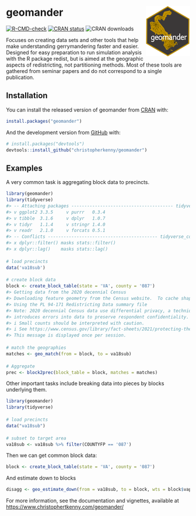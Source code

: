 
<!-- README.md is generated from README.Rmd. Please edit that file -->

# geomander <a href='https://www.christophertkenny.com/geomander/'><img src='man/figures/logo.png' align="right" height="137" /></a>

<!-- badges: start -->

[![R-CMD-check](https://github.com/christopherkenny/geomander/workflows/R-CMD-check/badge.svg)](https://github.com/christopherkenny/geomander/actions)
[![CRAN
status](https://www.r-pkg.org/badges/version/geomander)](https://CRAN.R-project.org/package=geomander)
![CRAN
downloads](http://cranlogs.r-pkg.org/badges/grand-total/geomander)
<!-- badges: end -->

Focuses on creating data sets and other tools that help make
understanding gerrymandering faster and easier. Designed for easy
preparation to run simulation analysis with the R package redist, but is
aimed at the geographic aspects of redistricting, not partitioning
methods. Most of these tools are gathered from seminar papers and do not
correspond to a single publication.

## Installation

You can install the released version of geomander from
[CRAN](https://CRAN.R-project.org) with:

``` r
install.packages("geomander")
```

And the development version from [GitHub](https://github.com/) with:

``` r
# install.packages("devtools")
devtools::install_github("christopherkenny/geomander")
```

## Examples

A very common task is aggregating block data to precincts.

``` r
library(geomander)
library(tidyverse)
#> -- Attaching packages --------------------------------------- tidyverse 1.3.1 --
#> v ggplot2 3.3.5     v purrr   0.3.4
#> v tibble  3.1.6     v dplyr   1.0.7
#> v tidyr   1.1.4     v stringr 1.4.0
#> v readr   2.1.0     v forcats 0.5.1
#> -- Conflicts ------------------------------------------ tidyverse_conflicts() --
#> x dplyr::filter() masks stats::filter()
#> x dplyr::lag()    masks stats::lag()
 
# load precincts
data('va18sub')

# create block data
block <- create_block_table(state = 'VA', county = '087')  
#> Getting data from the 2020 decennial Census
#> Downloading feature geometry from the Census website.  To cache shapefiles for use in future sessions, set `options(tigris_use_cache = TRUE)`.
#> Using the PL 94-171 Redistricting Data summary file
#> Note: 2020 decennial Census data use differential privacy, a technique that
#> introduces errors into data to preserve respondent confidentiality.
#> i Small counts should be interpreted with caution.
#> i See https://www.census.gov/library/fact-sheets/2021/protecting-the-confidentiality-of-the-2020-census-redistricting-data.html for additional guidance.
#> This message is displayed once per session.

# match the geographies
matches <- geo_match(from = block, to = va18sub)

# Aggregate
prec <- block2prec(block_table = block, matches = matches)
```

Other important tasks include breaking data into pieces by blocks
underlying them.

``` r
library(geomander)
library(tidyverse)
 
# load precincts
data("va18sub")

# subset to target area
va18sub <- va18sub %>% filter(COUNTYFP == '087')
```

Then we can get common block data:

``` r
block <- create_block_table(state = 'VA', county = '087')  
```

And estimate down to blocks

``` r
disagg <- geo_estimate_down(from = va18sub, to = block, wts = block$vap, value = va18sub$G18USSRSTE)
```

For more information, see the documentation and vignettes, available at
<https://www.christophertkenny.com/geomander/>
